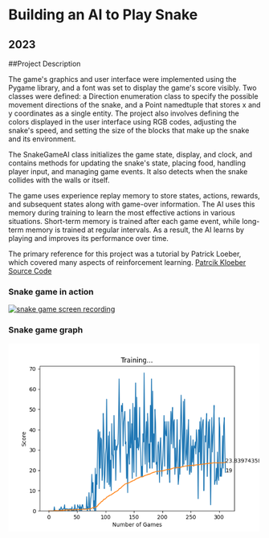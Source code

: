 # Building an AI to Play Snake

## 2023

##Project Description

The game's graphics and user interface were implemented using the Pygame library, and a font was set to display the game's score visibly. Two classes were defined: a Direction enumeration class to specify the possible movement directions of the snake, and a Point namedtuple that stores x and y coordinates as a single entity. The project also involves defining the colors displayed in the user interface using RGB codes, adjusting the snake's speed, and setting the size of the blocks that make up the snake and its environment.

The SnakeGameAI class initializes the game state, display, and clock, and contains methods for updating the snake's state, placing food, handling player input, and managing game events. It also detects when the snake collides with the walls or itself.

The game uses experience replay memory to store states, actions, rewards, and subsequent states along with game-over information. The AI uses this memory during training to learn the most effective actions in various situations. Short-term memory is trained after each game event, while long-term memory is trained at regular intervals. As a result, the AI learns by playing and improves its performance over time.

The primary reference for this project was a tutorial by Patrick Loeber, which covered many aspects of reinforcement learning. 
<a href='https://github.com/patrickloeber/snake-ai-pytorch'>Patrcik Kloeber Source Code</a>

### Snake game in action
[![snake game screen recording](./snake-game.png)](https://www.youtube.com/watch?v=n-RIIqYE594)

### Snake game graph

<img src='./Figure_1.png' width='500'>
